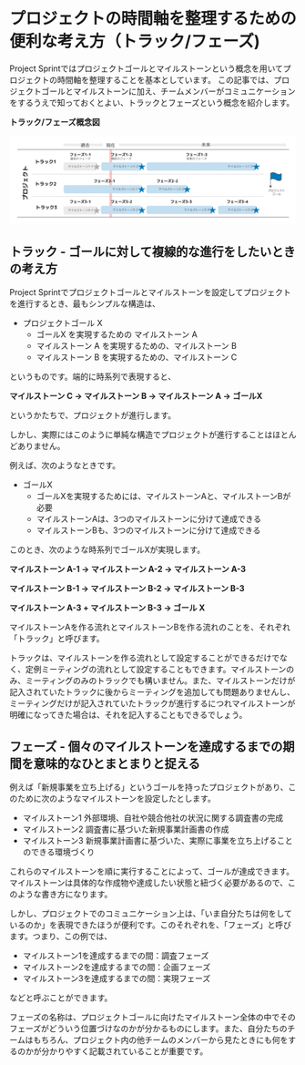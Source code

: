 # プロジェクトの時間軸を整理するための便利な考え方（トラック/フェーズ)

Project Sprintではプロジェクトゴールとマイルストーンという概念を用いてプロジェクトの時間軸を整理することを基本としています。 この記事では、プロジェクトゴールとマイルストーンに加え、チームメンバーがコミュニケーションをするうえで知っておくとよい、トラックとフェーズという概念を紹介します。

**トラック/フェーズ概念図**

![トラック概念図](../../ja-v3.0.0-alpha/images/track.png)

## **トラック - ゴールに対して複線的な進行をしたいときの考え方**

Project Sprintでプロジェクトゴールとマイルストーンを設定してプロジェクトを進行するとき、最もシンプルな構造は、

* プロジェクトゴール X
  * ゴールX を実現するための マイルストーン A
  * マイルストーン A を実現するための、マイルストーン B
  * マイルストーン B を実現するための、マイルストーン C

というものです。端的に時系列で表現すると、

**マイルストーン C -> マイルストーン B -> マイルストーン A -> ゴールX**

というかたちで、プロジェクトが進行します。

しかし、実際にはこのように単純な構造でプロジェクトが進行することはほとんどありません。

例えば、次のようなときです。

* ゴールX
  * ゴールXを実現するためには、マイルストーンAと、マイルストーンBが必要
  * マイルストーンAは、3つのマイルストーンに分けて達成できる
  * マイルストーンBも、3つのマイルストーンに分けて達成できる

このとき、次のような時系列でゴールXが実現します。

**マイルストーン A-1 -> マイルストーン A-2 -> マイルストーン A-3**

**マイルストーン B-1 -> マイルストーン B-2 -> マイルストーン B-3**

**マイルストーン A-3 + マイルストーン B-3 -> ゴール X**

マイルストーンAを作る流れとマイルストーンBを作る流れのことを、それぞれ「トラック」と呼びます。

トラックは、マイルストーンを作る流れとして設定することができるだけでなく、定例ミーティングの流れとして設定することもできます。マイルストーンのみ、ミーティングのみのトラックでも構いません。また、マイルストーンだけが記入されていたトラックに後からミーティングを追加しても問題ありませんし、ミーティングだけが記入されていたトラックが進行するにつれマイルストーンが明確になってきた場合は、それを記入することもできるでしょう。

## **フェーズ - 個々のマイルストーンを達成するまでの期間を意味的なひとまとまりと捉える**

例えば「新規事業を立ち上げる」というゴールを持ったプロジェクトがあり、このために次のようなマイルストーンを設定したとします。

* マイルストーン1 外部環境、自社や競合他社の状況に関する調査書の完成
* マイルストーン2 調査書に基づいた新規事業計画書の作成
* マイルストーン3 新規事業計画書に基づいた、実際に事業を立ち上げることのできる環境づくり

これらのマイルストーンを順に実行することによって、ゴールが達成できます。マイルストーンは具体的な作成物や達成したい状態と紐づく必要があるので、このような書き方になります。

しかし、プロジェクトでのコミュニケーション上は、「いま自分たちは何をしているのか」を表現できたほうが便利です。このそれぞれを、「フェーズ」と呼びます。つまり、この例では、

* マイルストーン1を達成するまでの間：調査フェーズ
* マイルストーン2を達成するまでの間：企画フェーズ
* マイルストーン3を達成するまでの間：実現フェーズ

などと呼ぶことができます。

フェーズの名称は、プロジェクトゴールに向けたマイルストーン全体の中でそのフェーズがどういう位置づけなのかが分かるものにします。また、自分たちのチームはもちろん、プロジェクト内の他チームのメンバーから見たときにも何をするのかが分かりやすく記載されていることが重要です。
